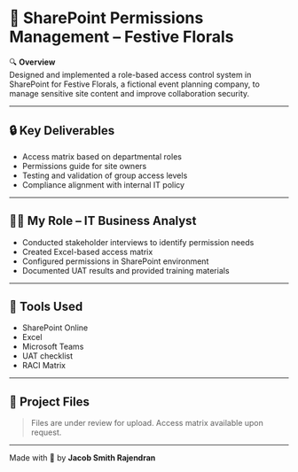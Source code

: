 # 💐 SharePoint Permissions Management – Festive Florals

🔍 **Overview**  
Designed and implemented a role-based access control system in SharePoint for Festive Florals, a fictional event planning company, to manage sensitive site content and improve collaboration security.

---

## 🔒 Key Deliverables  
- Access matrix based on departmental roles  
- Permissions guide for site owners  
- Testing and validation of group access levels  
- Compliance alignment with internal IT policy

---

## 👨‍💼 My Role – IT Business Analyst  
- Conducted stakeholder interviews to identify permission needs  
- Created Excel-based access matrix  
- Configured permissions in SharePoint environment  
- Documented UAT results and provided training materials

---

## 🧰 Tools Used  
- SharePoint Online  
- Excel  
- Microsoft Teams  
- UAT checklist  
- RACI Matrix

---

## 📁 Project Files  
> Files are under review for upload. Access matrix available upon request.

---

Made with 🔐 by **Jacob Smith Rajendran**
